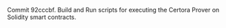 Commit 92cccbf.                    Build and Run scripts for executing the Certora Prover on Solidity smart contracts.